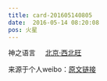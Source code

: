 ```yaml
---
title: card-201605140805
date:  2016-05-14 08:20:08
pos: 火星
---
```

神之语言 <a  href="http://weibo.com/p/1001018008611010800000065" data-hide=""><span class='url-icon'><img style='width: 1rem;height: 1rem' src='https://h5.sinaimg.cn/upload/2015/09/25/3/timeline_card_small_location_default.png'></span><span class="surl-text">北京·西北旺</span></a> 

来源于个人weibo：[原文链接](https://m.weibo.cn/status/DvrLPtDt7?mblogid=DvrLPtDt7)